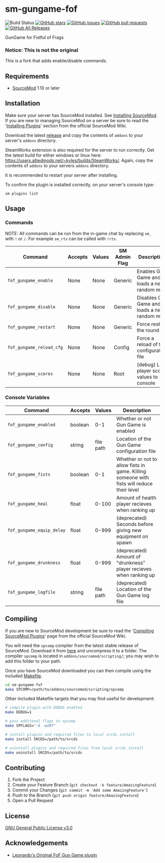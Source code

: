 # sm-gungame-fof

![Build Status](https://github.com/CrimsonTautology/sm-gungame-fof/workflows/Build%20plugins/badge.svg?style=flat-square)
[![GitHub stars](https://img.shields.io/github/stars/CrimsonTautology/sm-gungame-fof?style=flat-square)](https://github.com/CrimsonTautology/sm-gungame-fof/stargazers)
[![GitHub issues](https://img.shields.io/github/issues/CrimsonTautology/sm-gungame-fof.svg?style=flat-square&logo=github&logoColor=white)](https://github.com/CrimsonTautology/sm-gungame-fof/issues)
[![GitHub pull requests](https://img.shields.io/github/issues-pr/CrimsonTautology/sm-gungame-fof.svg?style=flat-square&logo=github&logoColor=white)](https://github.com/CrimsonTautology/sm-gungame-fof/pulls)
[![GitHub All Releases](https://img.shields.io/github/downloads/CrimsonTautology/sm-gungame-fof/total.svg?style=flat-square&logo=github&logoColor=white)](https://github.com/CrimsonTautology/sm-gungame-fof/releases)

GunGame for Fistful of Frags

### Notice: This is not the original

This is a fork that adds enable/disable commands.


## Requirements
* [SourceMod](https://www.sourcemod.net/) 1.10 or later


## Installation
Make sure your server has SourceMod installed.  See [Installing SourceMod](https://wiki.alliedmods.net/Installing_SourceMod).  If you are new to managing SourceMod on a server be sure to read the '[Installing Plugins](https://wiki.alliedmods.net/Managing_your_sourcemod_installation#Installing_Plugins)' section from the official SourceMod Wiki.

Download the latest [release](https://github.com/CrimsonTautology/sm-gungame-fof/releases/latest) and copy the contents of `addons` to your server's `addons` directory. 

SteamWorks extension is also required for the server to run correctly. Get the latest build for either windows or linux here: https://users.alliedmods.net/~kyles/builds/SteamWorks/. Again, copy the contents of `addons` to your servers `addons` directory. 

It is recommended to restart your server after installing.

To confirm the plugin is installed correctly, on your server's console type:
```
sm plugins list
```

## Usage


### Commands
NOTE: All commands can be run from the in-game chat by replacing `sm_` with `!` or `/`.  For example `sm_rtv` can be called with `!rtv`.

| Command | Accepts | Values | SM Admin Flag | Description |
| --- | --- | --- | --- | --- |
| `fof_gungame_enable` | None | None | Generic | Enables Gun Game and loads a new random map |
| `fof_gungame_disable` | None | None | Generic | Disables Gun Game and loads a new random map |
| `fof_gungame_restart` | None | None | Generic | Force restart the round |
| `fof_gungame_reload_cfg` | None | None | Config | Force a reload of the configuration file |
| `fof_gungame_scores` | None | None | Root | (debug) List player score values to console |


### Console Variables

| Command | Accepts | Values | Description |
| --- | --- | --- | --- |
| `fof_gungame_enabled` | boolean | 0-1 | Whether or not Gun Game is enabled |
| `fof_gungame_config` | string | file path | Location of the Gun Game configuration file |
| `fof_gungame_fists` | boolean | 0-1 | Whether or not to allow fists in game.  Killing someone with fists will reduce their level |
| `fof_gungame_heal` | float | 0-100 | Amount of health player recieves when ranking up |
| `fof_gungame_equip_delay` | float | 0-999 | (deprecated) Seconds before giving new equipment on spawn |
| `fof_gungame_drunkness` | float | 0-999 | (deprecated) Amount of "drunkness" player recieves when ranking up |
| `fof_gungame_logfile` | string | file path | (deprecated) Location of the Gun Game log file |


## Compiling
If you are new to SourceMod development be sure to read the '[Compiling SourceMod Plugins](https://wiki.alliedmods.net/Compiling_SourceMod_Plugins)' page from the official SourceMod Wiki.

You will need the `spcomp` compiler from the latest stable release of SourceMod.  Download it from [here](https://www.sourcemod.net/downloads.php?branch=stable) and uncompress it to a folder.  The compiler `spcomp` is located in `addons/sourcemod/scripting/`;  you may wish to add this folder to your path.

Once you have SourceMod downloaded you can then compile using the included [Makefile](Makefile).

```sh
cd sm-gungame-fof
make SPCOMP=/path/to/addons/sourcemod/scripting/spcomp
```

Other included Makefile targets that you may find useful for development:

```sh
# compile plugin with DEBUG enabled
make DEBUG=1

# pass additonal flags to spcomp
make SPFLAGS="-E -w207"

# install plugins and required files to local srcds install
make install SRCDS=/path/to/srcds

# uninstall plugins and required files from local srcds install
make uninstall SRCDS=/path/to/srcds
```


## Contributing

1. Fork the Project
2. Create your Feature Branch (`git checkout -b feature/AmazingFeature`)
3. Commit your Changes (`git commit -m 'Add some AmazingFeature'`)
4. Push to the Branch (`git push origin feature/AmazingFeature`)
5. Open a Pull Request


## License
[GNU General Public License v3.0](https://choosealicense.com/licenses/gpl-3.0/)


## Acknowledgements

* [Leonardo's Original FoF Gun Game plugin](https://gitlab.com/xpenia/gamemods/fof-gungame)
